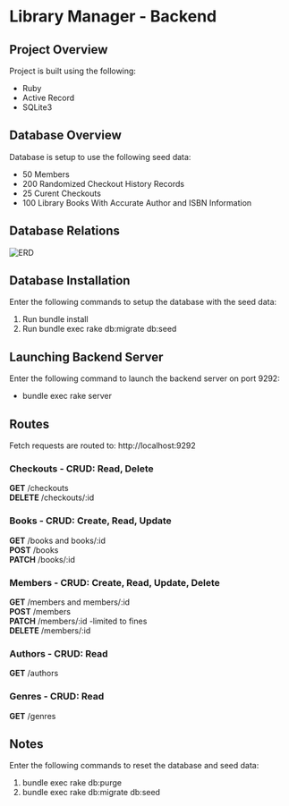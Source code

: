# Library Manager - Backend

## Project Overview
Project is built using the following:
* Ruby
* Active Record
* SQLite3

## Database Overview
Database is setup to use the following seed data:
* 50 Members
* 200 Randomized Checkout History Records
* 25 Curent Checkouts
* 100 Library Books With Accurate Author and ISBN Information

## Database Relations
![ERD](https://imgur.com/a/7uHhjuS)

## Database Installation
Enter the following commands to setup the database with the seed data:
1. Run bundle install
2. Run bundle exec rake db:migrate db:seed

## Launching Backend Server
Enter the following command to launch the backend server on port 9292:
* bundle exec rake server

## Routes
Fetch requests are routed to: http://localhost:9292
### Checkouts - CRUD: Read, Delete
**GET** /checkouts \
**DELETE** /checkouts/:id
### Books - CRUD: Create, Read, Update
**GET** /books and books/:id \
**POST** /books \
**PATCH** /books/:id
### Members - CRUD: Create, Read, Update, Delete
**GET** /members and members/:id \
**POST** /members \
**PATCH** /members/:id -limited to fines \
**DELETE** /members/:id 
### Authors - CRUD: Read
**GET** /authors
### Genres - CRUD: Read
**GET** /genres

## Notes
Enter the following commands to reset the database and seed data:
1. bundle exec rake db:purge
2. bundle exec rake db:migrate db:seed